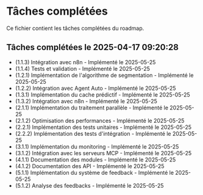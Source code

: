 # Tâches complétées

Ce fichier contient les tâches complétées du roadmap.


## Tâches complétées le 2025-04-17 09:20:28

- (1.1.3) Intégration avec n8n - Implémenté le 2025-05-25
- (1.1.4) Tests et validation - Implémenté le 2025-05-25
- (1.2.1) Implémentation de l'algorithme de segmentation - Implémenté le 2025-05-25
- (1.2.2) Intégration avec Agent Auto - Implémenté le 2025-05-25
- (1.3.1) Implémentation du cache prédictif - Implémenté le 2025-05-25
- (1.3.2) Intégration avec n8n - Implémenté le 2025-05-25
- (2.1.1) Implémentation du traitement parallèle - Implémenté le 2025-05-25
- (2.1.2) Optimisation des performances - Implémenté le 2025-05-25
- (2.2.1) Implémentation des tests unitaires - Implémenté le 2025-05-25
- (2.2.2) Implémentation des tests d'intégration - Implémenté le 2025-05-25
- (3.1.1) Implémentation du monitoring - Implémenté le 2025-05-25
- (3.1.2) Intégration avec les serveurs MCP - Implémenté le 2025-05-25
- (4.1.1) Documentation des modules - Implémenté le 2025-05-25
- (4.1.2) Documentation des API - Implémenté le 2025-05-25
- (5.1.1) Implémentation du système de feedback - Implémenté le 2025-05-25
- (5.1.2) Analyse des feedbacks - Implémenté le 2025-05-25

